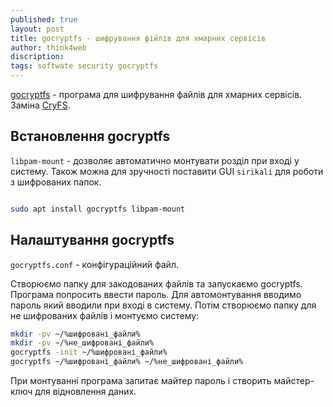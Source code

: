 ```yaml
---
published: true
layout: post
title: gocryptfs - шифрування фійлів для хмарних сервісів 
author: think4web
discription:
tags: softwate security gocryptfs
---
```


[gocryptfs](https://github.com/rfjakob/gocryptfs) - програма для шифрування файлів для хмарних сервісів. Заміна [CryFS](/CryFS/).

## Встановлення gocryptfs

```libpam-mount``` - дозволяє автоматично монтувати розділ при вході у систему. Також можна для зручності поставити GUI ```sirikali``` для роботи з шифрованих папок.

```bash

sudo apt install gocryptfs libpam-mount
``` 

## Налаштування gocryptfs

```gocryptfs.conf``` - конфігураційний файл.

Створюємо папку для закодованих файлів та запускаємо gocryptfs. Програма попросить ввести пароль. Для автомонтування вводимо пароль який вводили при вході в систему. Потім створюємо папку для не шифрованих файлів і монтуємо систему:

```bash
mkdir -pv ~/%шифровані_файли%
mkdir -pv ~/%не_шифровані_файли%
gocryptfs -init ~/%шифровані_файли%
gocryptfs ~/%шифровані_файли% ~/%не_шифровані_файли%
```

При монтуванні програма запитає майтер пароль і створить майстер-ключ для відновлення даних. 



